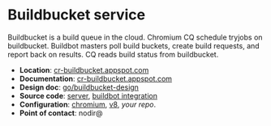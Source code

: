 # Buildbucket service

Buildbucket is a build queue in the cloud. Chromium CQ schedule tryjobs on
buildbucket. Buildbot masters poll build buckets, create build requests,
and report back on results. CQ reads build status from buildbucket.

*  __Location__: [cr-buildbucket.appspot.com](https://cr-buildbucket.appspot.com)
*  __Documentation__: [cr-buildbucket.appspot.com](https://cr-buildbucket.appspot.com)
*  __Design doc__: [go/buildbucket-design](http://go/buildbucket-design)
*  __Source code__: [server](../appengine/cr-buildbucket),
  [buildbot integration](https://chromium.googlesource.com/chromium/tools/build/+/master/scripts/master/buildbucket/)
*  __Configuration__: [chromium](https://chromium.googlesource.com/chromium/src/+/master/infra/project-config/cr-buildbucket.cfg),
  [v8](https://chromium.googlesource.com/v8/v8/+/master/infra/project-config/cr-buildbucket.cfg),
  _your repo_.
*  __Point of contact__: nodir@
